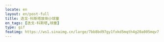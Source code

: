 ```yaml
---
locate: en
layout: en/post-full
title: 迭戈·科斯塔放倒小球童
en_tags: [迭戈·科斯塔,球童]
type: gif
featimg: https://ws1.sinaimg.cn/large/7bb8bd97gy1fxkd5mqth4g20a005mqv7.gif
---
```

